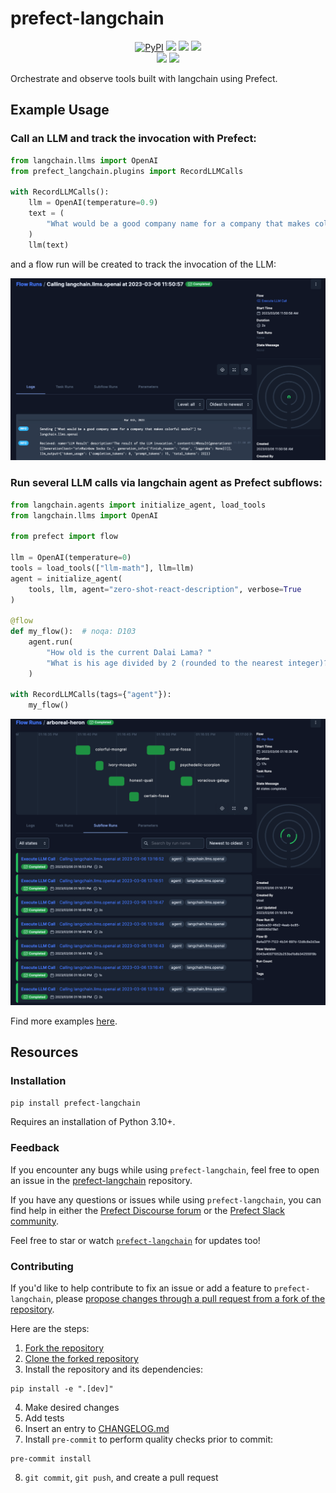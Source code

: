 # prefect-langchain

<p align="center">
    <!--- Insert a cover image here -->
    <!--- <br> -->
    <a href="https://pypi.python.org/pypi/prefect-langchain/" alt="PyPI version">
        <img alt="PyPI" src="https://img.shields.io/pypi/v/prefect-langchain?color=0052FF&labelColor=090422"></a>
    <a href="https://github.com/zzstoatzz/prefect-langchain/" alt="Stars">
        <img src="https://img.shields.io/github/stars/zzstoatzz/prefect-langchain?color=0052FF&labelColor=090422" /></a>
    <a href="https://pypistats.org/packages/prefect-langchain/" alt="Downloads">
        <img src="https://img.shields.io/pypi/dm/prefect-langchain?color=0052FF&labelColor=090422" /></a>
    <a href="https://github.com/zzstoatzz/prefect-langchain/pulse" alt="Activity">
        <img src="https://img.shields.io/github/commit-activity/m/zzstoatzz/prefect-langchain?color=0052FF&labelColor=090422" /></a>
    <br>
    <a href="https://prefect-community.slack.com" alt="Slack">
        <img src="https://img.shields.io/badge/slack-join_community-red.svg?color=0052FF&labelColor=090422&logo=slack" /></a>
    <a href="https://discourse.prefect.io/" alt="Discourse">
        <img src="https://img.shields.io/badge/discourse-browse_forum-red.svg?color=0052FF&labelColor=090422&logo=discourse" /></a>
</p>

Orchestrate and observe tools built with langchain using Prefect.



## Example Usage

### Call an LLM and track the invocation with Prefect:
```python
from langchain.llms import OpenAI
from prefect_langchain.plugins import RecordLLMCalls

with RecordLLMCalls():
    llm = OpenAI(temperature=0.9)
    text = (
        "What would be a good company name for a company that makes colorful socks?"
    )
    llm(text)
```
and a flow run will be created to track the invocation of the LLM:

![](docs/img/LLMinvokeUI.png)

### Run several LLM calls via langchain agent as Prefect subflows:
```python
from langchain.agents import initialize_agent, load_tools
from langchain.llms import OpenAI

from prefect import flow

llm = OpenAI(temperature=0)
tools = load_tools(["llm-math"], llm=llm)
agent = initialize_agent(
    tools, llm, agent="zero-shot-react-description", verbose=True
)

@flow
def my_flow():  # noqa: D103
    agent.run(
        "How old is the current Dalai Lama? "
        "What is his age divided by 2 (rounded to the nearest integer)?"
    )

with RecordLLMCalls(tags={"agent"}):
    my_flow()
```
![](docs/img/LLMagentUI.png)

Find more examples [here](prefect_langchain/examples.py).

## Resources
### Installation

```bash
pip install prefect-langchain
```

Requires an installation of Python 3.10+.

### Feedback

If you encounter any bugs while using `prefect-langchain`, feel free to open an issue in the [prefect-langchain](https://github.com/zzstoatzz/prefect-langchain) repository.

If you have any questions or issues while using `prefect-langchain`, you can find help in either the [Prefect Discourse forum](https://discourse.prefect.io/) or the [Prefect Slack community](https://prefect.io/slack).

Feel free to star or watch [`prefect-langchain`](https://github.com/zzstoatzz/prefect-langchain) for updates too!

### Contributing

If you'd like to help contribute to fix an issue or add a feature to `prefect-langchain`, please [propose changes through a pull request from a fork of the repository](https://docs.github.com/en/pull-requests/collaborating-with-pull-requests/proposing-changes-to-your-work-with-pull-requests/creating-a-pull-request-from-a-fork).

Here are the steps:

1. [Fork the repository](https://docs.github.com/en/get-started/quickstart/fork-a-repo#forking-a-repository)
2. [Clone the forked repository](https://docs.github.com/en/get-started/quickstart/fork-a-repo#cloning-your-forked-repository)
3. Install the repository and its dependencies:
```
pip install -e ".[dev]"
```
4. Make desired changes
5. Add tests
6. Insert an entry to [CHANGELOG.md](https://github.com/zzstoatzz/prefect-langchain/blob/main/CHANGELOG.md)
7. Install `pre-commit` to perform quality checks prior to commit:
```
pre-commit install
```
8. `git commit`, `git push`, and create a pull request
